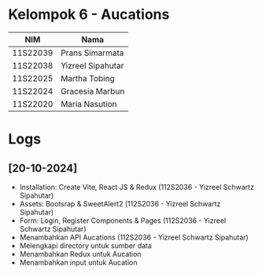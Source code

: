 # Kelompok 6 - Aucations

| NIM      | Nama              |
| -------- | ----------------- |
| 11S22039 | Prans Simarmata   |
| 11S22038 | Yizreel Sipahutar |
| 11S22025 | Martha Tobing     |
| 11S22024 | Gracesia Marbun   |
| 11S22020 | Maria Nasution    |

# Logs

## [20-10-2024]
- Installation: Create Vite, React JS & Redux (112S2036 - Yizreel Schwartz Sipahutar)
- Assets: Bootsrap & SweetAlert2 (112S2036 - Yizreel Schwartz Sipahutar)
- Form: Login, Register Components & Pages (112S2036 - Yizreel Schwartz Sipahutar)
- Menambahkan API Aucations (112S2036 - Yizreel Schwartz Sipahutar)
- Melengkapi directory untuk sumber data
- Menambahkan Redux untuk Aucation
- Menambahkan input untuk Aucation
  
